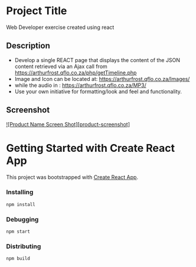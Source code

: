 # Project Title

Web Developer exercise created using react

## Description

* Develop a single REACT page that displays the content of the JSON content retrieved via an Ajax call from https://arthurfrost.qflo.co.za/php/getTimeline.php
* Image and Icon can be located at: https://arthurfrost.qflo.co.za/Images/
* while the audio in : https://arthurfrost.qflo.co.za/MP3/
* Use your own initiative for formatting/look and feel and functionality.


<!-- ABOUT THE PROJECT -->
## Screenshot

[![Product Name Screen Shot][product-screenshot]](https://github.com/leodesigndev/web-dev-exercise-laurielle/blob/main/screenshot/screen1.JPG)

# Getting Started with Create React App

This project was bootstrapped with [Create React App](https://github.com/facebook/create-react-app).


### Installing

```
npm install
```

### Debugging

```
npm start
```

### Distributing

```
npm build
```